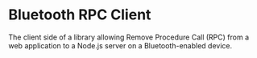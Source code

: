 # Bluetooth RPC Client
The client side of a library allowing Remove Procedure Call (RPC) from a web application to a Node.js server on a Bluetooth-enabled device.
